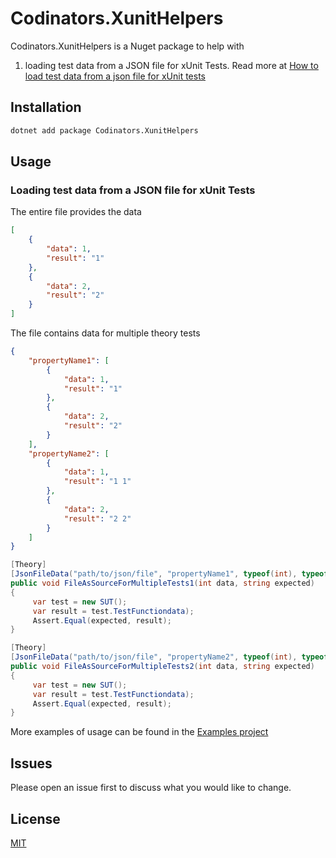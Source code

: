 # Codinators.XunitHelpers

Codinators.XunitHelpers is a Nuget package to help with

1. loading test data from a JSON file for xUnit Tests. Read more at
   [How to load test data from a json file for xUnit tests](https://www.ankursheel.com/blog/load-test-data-from-a-json-file-for-xunit-tests)

## Installation

```cmd
dotnet add package Codinators.XunitHelpers
```

## Usage

### Loading test data from a JSON file for xUnit Tests

The entire file provides the data

```json
[
    {
        "data": 1,
        "result": "1"
    },
    {
        "data": 2,
        "result": "2"
    }
]
```

The file contains data for multiple theory tests

```json
{
    "propertyName1": [
        {
            "data": 1,
            "result": "1"
        },
        {
            "data": 2,
            "result": "2"
        }
    ],
    "propertyName2": [
        {
            "data": 1,
            "result": "1 1"
        },
        {
            "data": 2,
            "result": "2 2"
        }
    ]
}
```

```csharp
[Theory]
[JsonFileData("path/to/json/file", "propertyName1", typeof(int), typeof(string))]
public void FileAsSourceForMultipleTests1(int data, string expected)
{
     var test = new SUT();
     var result = test.TestFunctiondata);
     Assert.Equal(expected, result);
}

[Theory]
[JsonFileData("path/to/json/file", "propertyName2", typeof(int), typeof(string))]
public void FileAsSourceForMultipleTests2(int data, string expected)
{
     var test = new SUT();
     var result = test.TestFunctiondata);
     Assert.Equal(expected, result);
}
```

More examples of usage can be found in the
[Examples project](https://github.com/AnkurSheel/xUnitHelpers/blob/master/xUnitHelpers.Examples/JsonFileDataAttributeExamples.cs)

## Issues

Please open an issue first to discuss what you would like to change.

## License

[MIT](https://choosealicense.com/licenses/mit/)
